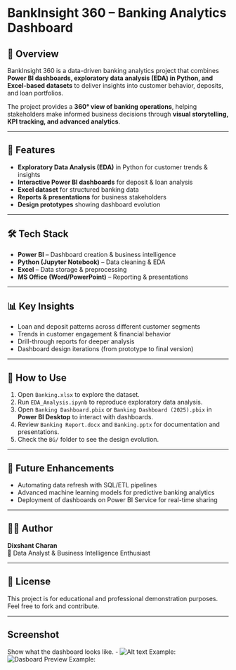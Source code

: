# BankInsight 360 – Banking Analytics Dashboard

## 📌 Overview
BankInsight 360 is a data-driven banking analytics project that combines **Power BI dashboards, exploratory data analysis (EDA) in Python, and Excel-based datasets** to deliver insights into customer behavior, deposits, and loan portfolios.

The project provides a **360° view of banking operations**, helping stakeholders make informed business decisions through **visual storytelling, KPI tracking, and advanced analytics**.

---

## 🚀 Features
- **Exploratory Data Analysis (EDA)** in Python for customer trends & insights  
- **Interactive Power BI dashboards** for deposit & loan analysis  
- **Excel dataset** for structured banking data  
- **Reports & presentations** for business stakeholders  
- **Design prototypes** showing dashboard evolution  

---

## 🛠️ Tech Stack
- **Power BI** – Dashboard creation & business intelligence  
- **Python (Jupyter Notebook)** – Data cleaning & EDA  
- **Excel** – Data storage & preprocessing  
- **MS Office (Word/PowerPoint)** – Reporting & presentations  

---

## 📊 Key Insights
- Loan and deposit patterns across different customer segments  
- Trends in customer engagement & financial behavior  
- Drill-through reports for deeper analysis  
- Dashboard design iterations (from prototype to final version)  

---

## 📜 How to Use
1. Open `Banking.xlsx` to explore the dataset.  
2. Run `EDA_Analysis.ipynb` to reproduce exploratory data analysis.  
3. Open `Banking Dashboard.pbix` or `Banking Dashboard (2025).pbix` in **Power BI Desktop** to interact with dashboards.  
4. Review `Banking Report.docx` and `Banking.pptx` for documentation and presentations.  
5. Check the `BG/` folder to see the design evolution.  

---

## 📌 Future Enhancements
- Automating data refresh with SQL/ETL pipelines  
- Advanced machine learning models for predictive banking analytics  
- Deployment of dashboards on Power BI Service for real-time sharing  

---

## 👨‍💻 Author
**Dixshant Charan**  
📌 Data Analyst & Business Intelligence Enthusiast  

---

## 📄 License
This project is for educational and professional demonstration purposes.  
Feel free to fork and contribute.

---

## Screenshot
Show what the dashboard looks like. - ![Alt text](https://github.com/Dixshant2313/BankInsight-360-A-Data-Driven-Banking-Analytics-Platform/assets/image.png)
Example: ![Dasboard Preview](https://github.com/Dixshant2313/BankInsight-360-A-Data-Driven-Banking-Analytics-Platform/blob/main/image)
Example:
